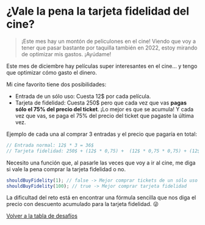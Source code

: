 # ¿Vale la pena la tarjeta fidelidad del cine?

> ¡Este mes hay un montón de peliculones en el cine! Viendo que voy a tener que pasar bastante por taquilla también en 2022, estoy mirando de optimizar mis gastos. ¡Ayúdame!

Este mes de diciembre hay películas super interesantes en el cine... y tengo que optimizar cómo gasto el dinero.

Mi cine favorito tiene dos posibilidades:

- Entrada de un sólo uso: Cuesta 12$ por cada película.
- Tarjeta de fidelidad: Cuesta 250$ pero que cada vez que vas **pagas sólo el 75% del precio del ticket**. ¡Lo mejor es que se acumula! Y cada vez que vas, se paga el 75% del precio del ticket que pagaste la última vez.

Ejemplo de cada una al comprar 3 entradas y el precio que pagaría en total:

```javascript
// Entrada normal: 12$ * 3 = 36$
// Tarjeta fidelidad: 250$ + (12$ * 0,75) +  (12$ * 0,75 * 0,75) + (12$ * 0,75 * 0,75 * 0,75) = 270,8125$
```

Necesito una función que, al pasarle las veces que voy a ir al cine, me diga si vale la pena comprar la tarjeta fidelidad o no.

```javascript
shouldBuyFidelity(1); // false -> Mejor comprar tickets de un sólo uso
shouldBuyFidelity(100); // true -> Mejor comprar tarjeta fidelidad
```

La dificultad del reto está en encontrar una fórmula sencilla que nos diga el precio con descuento acumulado para la tarjeta fidelidad. 😜


[Volver a la tabla de desafíos](/README.md)
